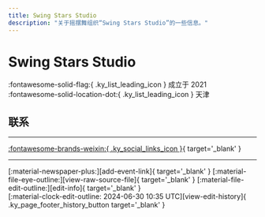 ```yaml
---
title: Swing Stars Studio
description: "关于摇摆舞组织“Swing Stars Studio”的一些信息。"
---
```


# Swing Stars Studio

:fontawesome-solid-flag:{ .ky_list_leading_icon } 成立于 2021  
:fontawesome-solid-location-dot:{ .ky_list_leading_icon } 天津  


## 联系


---

 [:fontawesome-brands-weixin:{ .ky_social_links_icon }](# "SwingStarsStudio"){ target='_blank' }

---

<div class="ky_page_footer" markdown>
<div class="ky_page_footer_trailing" markdown="span">
[:material-newspaper-plus:][add-event-link]{ target='_blank' }
[:material-file-eye-outline:][view-raw-source-file]{ target='_blank' }
[:material-file-edit-outline:][edit-info]{ target='_blank' }
</div>
<div class="ky_page_footer_leading" markdown="span">
[:material-clock-edit-outline: 2024-06-30 10:35 UTC][view-edit-history]{ .ky_page_footer_history_button target='_blank' }
</div>
</div>

[add-event-link]: https://github.com/swingdance/events/issues/new?assignees=&labels=add+event&projects=&template=02-add_entity.yml&title=%5Bcn%5D%20%3CName%3E&region=cn&province=Tianjin&city=Tianjin&org_id=swing-stars-studio "添加活动"
[view-raw-source-file]: https://github.com/swingdance/orgs/blob/main/cn/swing-stars-studio.json "查看原始源文件"
[edit-info]: https://github.com/swingdance/orgs/issues/new?assignees=&labels=update+org&projects=&template=03-update_entity.yml&title=%5Bcn%5D%20Swing%20Stars%20Studio&region=cn&id=swing-stars-studio&name=Swing%20Stars%20Studio "编辑信息"

[view-edit-history]: https://github.com/swingdance/orgs/commits/main/cn/swing-stars-studio.json "查看编辑历史"
